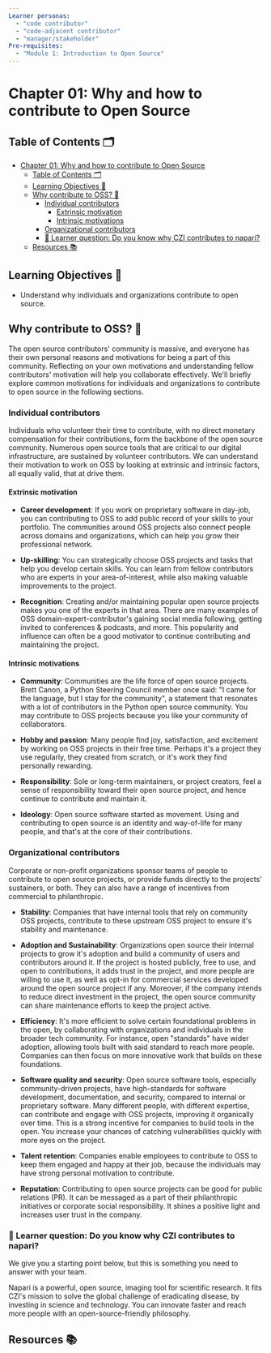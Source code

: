 ```yaml
---
Learner personas:
  - "code contributor"
  - "code-adjacent contributor"
  - "manager/stakeholder"
Pre-requisites:
  - "Module 1: Introduction to Open Source"
---
```


# Chapter 01: Why and how to contribute to Open Source

## Table of Contents 🗂️

- [Chapter 01: Why and how to contribute to Open Source](#chapter-01-why-and-how-to-contribute-to-open-source)
  - [Table of Contents 🗂️](#table-of-contents-️)
  - [Learning Objectives 🧠](#learning-objectives-)
  - [Why contribute to OSS? 🌱](#why-contribute-to-oss-)
    - [Individual contributors](#individual-contributors)
      - [Extrinsic motivation](#extrinsic-motivation)
      - [Intrinsic motivations](#intrinsic-motivations)
    - [Organizational contributors](#organizational-contributors)
    - [🙋 Learner question: Do you know why CZI contributes to napari?](#-learner-question-do-you-know-why-czi-contributes-to-napari)
  - [Resources 📚](#resources-)

## Learning Objectives 🧠

<!-- TODO: Populate as various sections & their content is added. -->

- Understand why individuals and organizations contribute to open source.

## Why contribute to OSS? 🌱

The open source contributors' community is massive, and everyone has their own personal reasons and motivations for being a part of this community. Reflecting on your own motivations and understanding fellow contributors' motivation will help you collaborate effectively. We'll briefly explore common motivations for individuals and organizations to contribute to open source in the following sections.

### Individual contributors

Individuals who volunteer their time to contribute, with no direct monetary compensation for their contributions, form the backbone of the open source community. Numerous open source tools that are critical to our digital infrastructure, are sustained by volunteer contributors. We can understand their motivation to work on OSS by looking at extrinsic and intrinsic factors, all equally valid, that at drive them.

#### Extrinsic motivation

- **Career development**: If you work on proprietary software in day-job, you can contributing to OSS to add public record of your skills to your portfolio. The communities around OSS projects also connect people across domains and organizations, which can help you grow their professional network.

- **Up-skilling**: You can strategically choose OSS projects and tasks that help you develop certain skills. You can learn from fellow contributors who are experts in your area-of-interest, while also making valuable improvements to the project.

- **Recognition**: Creating and/or maintaining popular open source projects makes you one of the experts in that area. There are many examples of OSS domain-expert-contributor's gaining social media following, getting invited to conferences & podcasts, and more. This popularity and influence can often be a good motivator to continue contributing and maintaining the project.

#### Intrinsic motivations

- **Community**: Communities are the life force of open source projects. Brett Canon, a Python Steering Council member once said: "I came for the language, but I stay for the community", a statement that resonates with a lot of contributors in the Python open source community. You may contribute to OSS projects because you like your community of collaborators.

- **Hobby and passion**: Many people find joy, satisfaction, and excitement by working on OSS projects in their free time. Perhaps it's a project they use regularly, they created from scratch, or it's work they find personally rewarding.

- **Responsibility**: Sole or long-term maintainers, or project creators, feel a sense of responsibility toward their open source project, and hence continue to contribute and maintain it.

- **Ideology**: Open source software started as movement. Using and contributing to open source is an identity and way-of-life for many people, and that's at the core of their contributions.

### Organizational contributors

Corporate or non-profit organizations sponsor teams of people to contribute to open source projects, or provide funds directly to the projects' sustainers, or both. They can also have a range of incentives from commercial to philanthropic.

- **Stability**: Companies that have internal tools that rely on community OSS projects, contribute to these upstream OSS project to ensure it's stability and maintenance.

- **Adoption and Sustainability**: Organizations open source their internal projects to grow it's adoption and build a community of users and contributors around it. If the project is hosted publicly, free to use, and open to contributions, it adds trust in the project, and more people are willing to use it, as well as opt-in for commercial services developed around the open source project if any. Moreover, if the company intends to reduce direct investment in the project, the open source community can share maintenance efforts to keep the project active.

- **Efficiency**: It's more efficient to solve certain foundational problems in the open, by collaborating with organizations and individuals in the broader tech community. For instance, open "standards" have wider adoption, allowing tools built with said standard to reach more people. Companies can then focus on more innovative work that builds on these foundations.

- **Software quality and security**: Open source software tools, especially community-driven projects, have high-standards for software development, documentation, and security, compared to internal or proprietary software. Many different people, with different expertise, can contribute and engage with OSS projects, improving it organically over time. This is a strong incentive for companies to build tools in the open. You increase your chances of catching vulnerabilities quickly with more eyes on the project.

- **Talent retention**: Companies enable employees to contribute to OSS to keep them engaged and happy at their job, because the individuals may have strong personal motivation to contribute.

- **Reputation**: Contributing to open source projects can be good for public relations (PR). It can be messaged as a part of their philanthropic initiatives or corporate social responsibility. It shines a positive light and increases user trust in the company.

### 🙋 Learner question: Do you know why CZI contributes to napari?

We give you a starting point below, but this is something you need to answer with your team.

Napari is a powerful, open source, imaging tool for scientific research. It fits CZI's mission to solve the global challenge of eradicating disease, by investing in science and technology. You can innovate faster and reach more people with an open-source-friendly philosophy.

## Resources 📚
